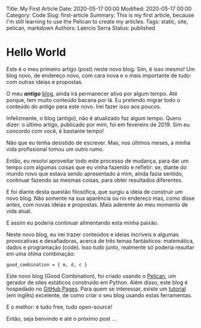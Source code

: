 Title: My First Article
Date: 2020-05-17 00:00
Modified: 2020-05-17 00:00
Category: Code
Slug: first-article
Summary: This is my first article, because I'm still learning to use the Pelican to create my articles.
Tags: static, site, pelican, markdown
Authors: Laercio Serra
Status: published

# Hello World

Este é o meu primeiro artigo (post) neste _novo_ blog. Sim, é isso mesmo! Um blog novo, de endereço novo, com cara nova e o mais importante de tudo: com outras ideias e propostas.

O meu _**antigo**_ [blog](http://binapratica.blogspot.com/), ainda irá permanecer ativo por algum tempo. Até porque, tem muito conteúdo bacana por lá. Eu pretendo migrar todo o conteúdo do antigo para este novo. Irei fazer isso aos poucos.

Infelizmente, o blog (antigo), não é atualizado faz algum tempo. Quero dizer: o último artigo, publicado por mim, foi em fevereiro de 2019. Sim eu concordo com você, é bastante tempo!

Não que eu tenha desistido de escrever. Mas, nos últimos meses, a minha vida profissional tomou um outro rumo.

Então, eu resolvi aproveitar todo este processo de mudança, para dar um tempo com algumas coisas que eu vinha fazendo e refletir:
se, diante do mundo novo que estava sendo apresentado a mim, ainda fazia sentido, continuar fazendo as mesmas coisas, para obter resultados diferentes.

E foi diante desta questão filosófica, que surgiu a ideia de construir um novo blog. Não somente na sua aparência ou no endereço mas, como disse antes, com novas ideias e propostas.
Mais aderente ao meu momento de vida atual.

E assim eu poderia continuar alimentando esta minha paixão.

Neste novo blog, eu irei trazer conteúdos e ideias incríveis e algumas provocativas e desafiadoras, acerca de três temas fantásticos: matemática, dados e programação (code).
Isso tudo junto, realmente só poderia resultar em uma ótima combinação:

```text
good_combination = { m, d, c }
```

Este novo blog (Good Combination), foi criado usando o [Pelican](https://github.com/getpelican/pelican), um gerador de sites estáticos construído em Python. Além disso, este blog é hospedado no [GitHub Pages](https://pages.github.com/). Para quem se interessar, existe um [tutorial](https://shahayush.com/2020/03/web-pelican-pt1-setup/) (em inglês) excelente, de como criar o seu blog usando estas ferramentas.

E o melhor: é tudo free, tudo open-source!

Então, seja benvindo e até o próximo post ...




